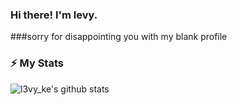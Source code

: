 ### Hi there! I'm levy.

<!--
**ifoo/bar** is a ✨ _special_ ✨ repository because its `README.md` (this file) appears on your GitHub profile.

Here are some ideas to get you started:

- 🔭 I’m currently working on ...
- 🌱 I’m currently learning ...
- 👯 I’m looking to collaborate on ...
- 🤔 I’m looking for help with ...
- 💬 Ask me about ...
- 📫 How to reach me: ...
- 😄 Pronouns: ...
- ⚡ Fun fact: ...
-->
###sorry for disappointing you with my blank profile
### ⚡ My Stats

![l3vy_ke's github stats](https://github-readme-stats.vercel.app/api?username=l3vyke&theme=dark&show_icons=true)
